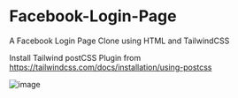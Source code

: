 # Facebook-Login-Page
A Facebook Login Page Clone using HTML and TailwindCSS

Install Tailwind postCSS Plugin from https://tailwindcss.com/docs/installation/using-postcss 

![image](https://user-images.githubusercontent.com/85429112/162616978-b582edd8-1c50-4c8f-9e98-6d66ac2032f2.png)
